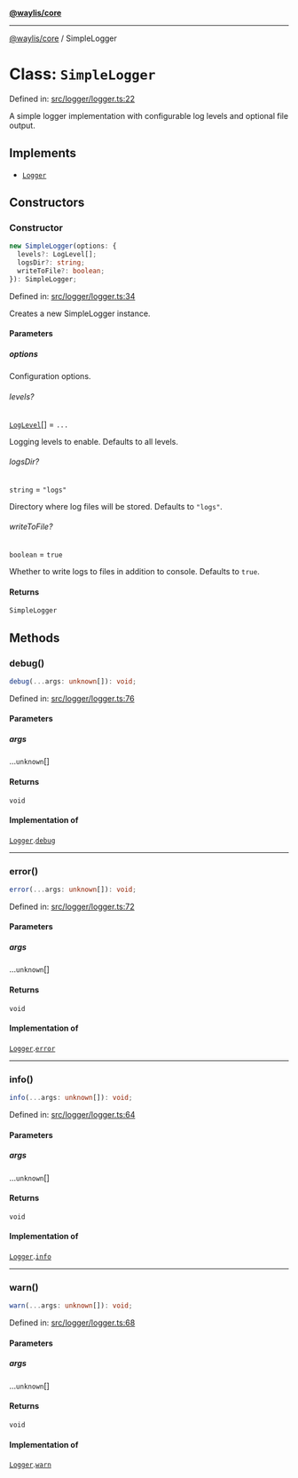 [**@waylis/core**](../index.md)

***

[@waylis/core](../index.md) / SimpleLogger

# Class: `SimpleLogger`

Defined in: [src/logger/logger.ts:22](https://github.com/waylis/core/blob/ec4e52cc907d26692651cc5868e974b2792624f2/src/logger/logger.ts#L22)

A simple logger implementation with configurable log levels and optional file output.

## Implements

- [`Logger`](../interfaces/Logger.md)

## Constructors

### Constructor

```ts
new SimpleLogger(options: {
  levels?: LogLevel[];
  logsDir?: string;
  writeToFile?: boolean;
}): SimpleLogger;
```

Defined in: [src/logger/logger.ts:34](https://github.com/waylis/core/blob/ec4e52cc907d26692651cc5868e974b2792624f2/src/logger/logger.ts#L34)

Creates a new SimpleLogger instance.

#### Parameters

##### options

Configuration options.

###### levels?

[`LogLevel`](../type-aliases/LogLevel.md)[] = `...`

Logging levels to enable. Defaults to all levels.

###### logsDir?

`string` = `"logs"`

Directory where log files will be stored. Defaults to `"logs"`.

###### writeToFile?

`boolean` = `true`

Whether to write logs to files in addition to console. Defaults to `true`.

#### Returns

`SimpleLogger`

## Methods

### debug()

```ts
debug(...args: unknown[]): void;
```

Defined in: [src/logger/logger.ts:76](https://github.com/waylis/core/blob/ec4e52cc907d26692651cc5868e974b2792624f2/src/logger/logger.ts#L76)

#### Parameters

##### args

...`unknown`[]

#### Returns

`void`

#### Implementation of

[`Logger`](../interfaces/Logger.md).[`debug`](../interfaces/Logger.md#debug)

***

### error()

```ts
error(...args: unknown[]): void;
```

Defined in: [src/logger/logger.ts:72](https://github.com/waylis/core/blob/ec4e52cc907d26692651cc5868e974b2792624f2/src/logger/logger.ts#L72)

#### Parameters

##### args

...`unknown`[]

#### Returns

`void`

#### Implementation of

[`Logger`](../interfaces/Logger.md).[`error`](../interfaces/Logger.md#error)

***

### info()

```ts
info(...args: unknown[]): void;
```

Defined in: [src/logger/logger.ts:64](https://github.com/waylis/core/blob/ec4e52cc907d26692651cc5868e974b2792624f2/src/logger/logger.ts#L64)

#### Parameters

##### args

...`unknown`[]

#### Returns

`void`

#### Implementation of

[`Logger`](../interfaces/Logger.md).[`info`](../interfaces/Logger.md#info)

***

### warn()

```ts
warn(...args: unknown[]): void;
```

Defined in: [src/logger/logger.ts:68](https://github.com/waylis/core/blob/ec4e52cc907d26692651cc5868e974b2792624f2/src/logger/logger.ts#L68)

#### Parameters

##### args

...`unknown`[]

#### Returns

`void`

#### Implementation of

[`Logger`](../interfaces/Logger.md).[`warn`](../interfaces/Logger.md#warn)
